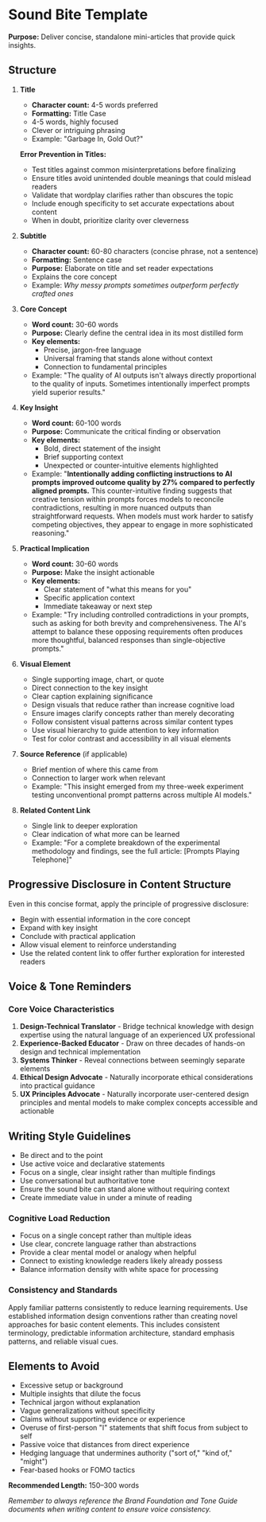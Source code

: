 # Sound Bite Template

**Purpose:** Deliver concise, standalone mini-articles that provide quick insights.

## Structure

1. **Title**
   - **Character count:** 4-5 words preferred
   - **Formatting:** Title Case
   - 4-5 words, highly focused
   - Clever or intriguing phrasing
   - Example: "Garbage In, Gold Out?"

   **Error Prevention in Titles:**
   - Test titles against common misinterpretations before finalizing
   - Ensure titles avoid unintended double meanings that could mislead readers
   - Validate that wordplay clarifies rather than obscures the topic
   - Include enough specificity to set accurate expectations about content
   - When in doubt, prioritize clarity over cleverness

2. **Subtitle**
   - **Character count:** 60-80 characters (concise phrase, not a sentence)
   - **Formatting:** Sentence case
   - **Purpose:** Elaborate on title and set reader expectations
   - Explains the core concept
   - Example: *Why messy prompts sometimes outperform perfectly crafted ones*

3. **Core Concept**
   - **Word count:** 30-60 words
   - **Purpose:** Clearly define the central idea in its most distilled form
   - **Key elements:**
     - Precise, jargon-free language
     - Universal framing that stands alone without context
     - Connection to fundamental principles
   - Example: "The quality of AI outputs isn't always directly proportional to the quality of inputs. Sometimes intentionally imperfect prompts yield superior results."

4. **Key Insight**
   - **Word count:** 60-100 words
   - **Purpose:** Communicate the critical finding or observation
   - **Key elements:**
     - Bold, direct statement of the insight
     - Brief supporting context
     - Unexpected or counter-intuitive elements highlighted
   - Example: "**Intentionally adding conflicting instructions to AI prompts improved outcome quality by 27% compared to perfectly aligned prompts.** This counter-intuitive finding suggests that creative tension within prompts forces models to reconcile contradictions, resulting in more nuanced outputs than straightforward requests. When models must work harder to satisfy competing objectives, they appear to engage in more sophisticated reasoning."

5. **Practical Implication**
   - **Word count:** 30-60 words
   - **Purpose:** Make the insight actionable
   - **Key elements:**
     - Clear statement of "what this means for you"
     - Specific application context
     - Immediate takeaway or next step
   - Example: "Try including controlled contradictions in your prompts, such as asking for both brevity and comprehensiveness. The AI's attempt to balance these opposing requirements often produces more thoughtful, balanced responses than single-objective prompts."

6. **Visual Element**
   - Single supporting image, chart, or quote
   - Direct connection to the key insight
   - Clear caption explaining significance
   - Design visuals that reduce rather than increase cognitive load
   - Ensure images clarify concepts rather than merely decorating
   - Follow consistent visual patterns across similar content types
   - Use visual hierarchy to guide attention to key information
   - Test for color contrast and accessibility in all visual elements

7. **Source Reference** (if applicable)
   - Brief mention of where this came from
   - Connection to larger work when relevant
   - Example: "This insight emerged from my three-week experiment testing unconventional prompt patterns across multiple AI models."

8. **Related Content Link**
   - Single link to deeper exploration
   - Clear indication of what more can be learned
   - Example: "For a complete breakdown of the experimental methodology and findings, see the full article: [Prompts Playing Telephone]"

## Progressive Disclosure in Content Structure
Even in this concise format, apply the principle of progressive disclosure:
- Begin with essential information in the core concept
- Expand with key insight
- Conclude with practical application
- Allow visual element to reinforce understanding
- Use the related content link to offer further exploration for interested readers

## Voice & Tone Reminders

### Core Voice Characteristics
1. **Design-Technical Translator** - Bridge technical knowledge with design expertise using the natural language of an experienced UX professional
2. **Experience-Backed Educator** - Draw on three decades of hands-on design and technical implementation
3. **Systems Thinker** - Reveal connections between seemingly separate elements
4. **Ethical Design Advocate** - Naturally incorporate ethical considerations into practical guidance
5. **UX Principles Advocate** - Naturally incorporate user-centered design principles and mental models to make complex concepts accessible and actionable

## Writing Style Guidelines

- Be direct and to the point
- Use active voice and declarative statements
- Focus on a single, clear insight rather than multiple findings
- Use conversational but authoritative tone
- Ensure the sound bite can stand alone without requiring context
- Create immediate value in under a minute of reading

### Cognitive Load Reduction
- Focus on a single concept rather than multiple ideas
- Use clear, concrete language rather than abstractions
- Provide a clear mental model or analogy when helpful
- Connect to existing knowledge readers likely already possess
- Balance information density with white space for processing

### Consistency and Standards
Apply familiar patterns consistently to reduce learning requirements. Use established information design conventions rather than creating novel approaches for basic content elements. This includes consistent terminology, predictable information architecture, standard emphasis patterns, and reliable visual cues.

## Elements to Avoid

- Excessive setup or background
- Multiple insights that dilute the focus
- Technical jargon without explanation
- Vague generalizations without specificity
- Claims without supporting evidence or experience
- Overuse of first-person "I" statements that shift focus from subject to self
- Passive voice that distances from direct experience
- Hedging language that undermines authority ("sort of," "kind of," "might")
- Fear-based hooks or FOMO tactics

**Recommended Length:** 150–300 words

_Remember to always reference the Brand Foundation and Tone Guide documents when writing content to ensure voice consistency._
